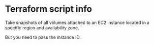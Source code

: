 # Terraform script info 
Take snapshots of all volumes attached to an EC2 instance located in a specific region and availability zone.

But you need to pass the instance ID.